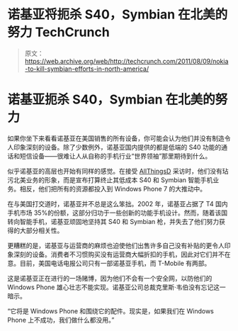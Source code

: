 # 诺基亚将扼杀 S40，Symbian 在北美的努力 TechCrunch

> 原文：<https://web.archive.org/web/http://techcrunch.com/2011/08/09/nokia-to-kill-symbian-efforts-in-north-america/>

# 诺基亚扼杀 S40，Symbian 在北美的努力

如果你坐下来看看诺基亚在美国销售的所有设备，你可能会认为他们并没有制造令人印象深刻的设备。除了少数例外，诺基亚国内提供的都是低端的 S40 功能的通话和短信设备——很难让人从自称的手机行业“世界领袖”那里期待到什么。

似乎诺基亚的高层也开始有同样的感觉。在接受 [AllThingsD](https://web.archive.org/web/20230204231643/http://allthingsd.com/20110809/exclusive-nokia-to-exit-symbian-low-end-phone-businesses-in-north-america/) 采访时，他们没有玷污北美业务的形象，而是宣布打算终止其低成本 S40 和 Symbian 智能手机业务。相反，他们把所有的资源都投入到 Windows Phone 7 的大推动中。

在与美国打交道时，诺基亚并不总是这么笨拙。2002 年，诺基亚占据了 T4 国内手机市场 35%的份额，这部分归功于一些创新的功能手机设计。然而，随着该国转向智能手机，诺基亚顽固地坚持其 S40 和 Symbian 枪，并失去了他们努力获得的大部分相关性。

更糟糕的是，诺基亚与运营商的麻烦也迫使他们出售许多自己没有补贴的更令人印象深刻的设备。消费者不习惯购买没有运营商大幅折扣的手机，因此对它们并不在意。目前，美国电话电报公司只有一部诺基亚手机，而 T-Mobile 有两部。

这是诺基亚正在进行的一场赌博，因为他们不会有一个安全网，以防他们的 Windows Phone 雄心壮志不能实现。诺基亚公司总裁克里斯·韦伯没有忘记这一暗示。

“它将是 Windows Phone 和围绕它的配件。现实是，如果我们在 Windows Phone 上不成功，我们做什么都没用。”